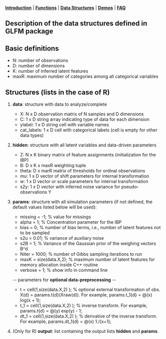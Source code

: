 [**Introduction**](https://ivaleram.github.io/GLFM/) | [**Functions**](doc_functions.html) | [**Data Structures**](doc_struct.html) | [**Demos**](demos.html) | [**FAQ**](FAQ_errors.html)

## Description of the data structures defined in GLFM package 

Basic definitions
--------------------------
* N: number of observations
* D: number of dimensions
* K: number of inferred latent features
* maxR: maximum number of categories among all categorical variables

Structures (lists in the case of R)
--------------------------
1. **data**: structure with data to analyze/complete
    * X:  N x D observation matrix of N samples and D dimensions
    * C:  1 x D string array indicating type of data for each dimension
    * ylabel: 1 x D string cell with variable names
    * cat_labels: 1 x D cell with categorical labels (cell is empty for other data types)

2. **hidden**: structure with all latent variables and data-driven parameters
    * Z:  N x K binary matrix of feature assignments (initialization for the IBP)
    * B:  D x K x maxR  weighting tuple
    * theta: D x marR matrix of thresholds for ordinal observations
    * mu: 1 x D vector of shift parameters for internal transformation
    * w: 1 x D vector or scale parameters for internal transformation
    * s2y: 1 x D vector with inferred noise variance for pseudo-observations Y

3. **params**: structure with all simulation parameters (if not defined, the default values listed below will be used):

    * missing = -1; % value for missings
    * alpha = 1; % Concentration parameter for the IBP
    * bias = 0; % number of bias terms, i.e., number of latent features not to be sampled
    * s2u = 0.01; % variance of auxiliary noise
    * s2B = 1; % Variance of the Gaussian prior of the weighing vectors B^d
    * Niter = 1000; % number of Gibbs sampling iterations to run
    * maxK = size(data.X,2); % maximum number of latent features for memory allocation inside C++ routine
    * verbose = 1; % show info in command line

    -- parameters for **optional data-preprocessing** --
    * t = cell(1,size(data.X,2) ); % optional external transformation of obs. X(d) = params.t{d}(Xraw(d)). For example, params.t_1{d} = @(x) log(x + 1);
    * t_1 = cell(1,size(data.X,2) ); % inverse transform. For example, params.t{d} = @(y) exp(y) - 1;
    * dt_1 = cell(1,size(data.X,2) ); % derivative of the inverse transform. For example, params.dt_1{d} = @(x) 1./(x+1);

4. (Only for R) **output**: list containing the output lists **hidden** and **params**.
